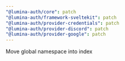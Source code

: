 ```yaml
---
"@lumina-auth/core": patch
"@lumina-auth/framework-sveltekit": patch
"@lumina-auth/provider-credentials": patch
"@lumina-auth/provider-discord": patch
"@lumina-auth/provider-google": patch
---
```


Move global namespace into index

